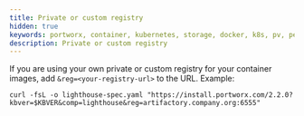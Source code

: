 ```yaml
---
title: Private or custom registry
hidden: true
keywords: portworx, container, kubernetes, storage, docker, k8s, pv, persistent disk, openshift
description: Private or custom registry
---
```


If you are using your own private or custom registry for your container images, add `&reg=<your-registry-url>` to the URL. Example:

```text
curl -fsL -o lighthouse-spec.yaml "https://install.portworx.com/2.2.0?kbver=$KBVER&comp=lighthouse&reg=artifactory.company.org:6555"
```
